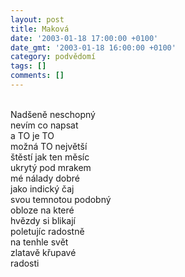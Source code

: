 ```yaml
---
layout: post
title: Maková
date: '2003-01-18 17:00:00 +0100'
date_gmt: '2003-01-18 16:00:00 +0100'
category: podvědomí
tags: []
comments: []
---
```


<p><br>Nadšeně neschopný<br>nevím co napsat<br>a TO je TO<br>možná TO největší<br>štěstí jak ten měsíc<br>ukrytý pod mrakem<br>mé nálady dobré<br>jako indický čaj<br>svou temnotou podobný<br>obloze na které<br>hvězdy si blikají<br>poletujíc radostně<br>na tenhle svět<br>zlatavě křupavé<br>radosti</p>
